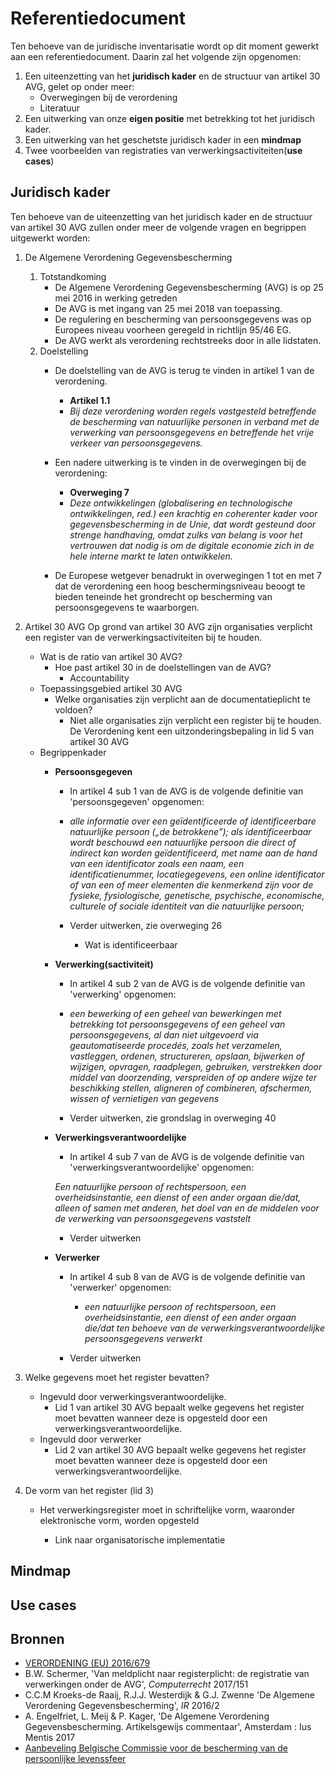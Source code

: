 # Referentiedocument

Ten behoeve van de juridische inventarisatie wordt op dit moment gewerkt aan een referentiedocument. Daarin zal het volgende zijn opgenomen:

1. Een uiteenzetting van het **juridisch kader** en de structuur van artikel 30 AVG, gelet op onder meer:
	- Overwegingen bij de verordening
	- Literatuur
2. Een uitwerking van onze **eigen positie** met betrekking tot het juridisch kader.
3. Een uitwerking van het geschetste juridisch kader in een **mindmap**
4. Twee voorbeelden van registraties van verwerkingsactiviteiten(**use cases**)

## Juridisch kader
Ten behoeve van de uiteenzetting van het juridisch kader en de structuur van artikel 30 AVG zullen onder meer de volgende vragen en begrippen uitgewerkt worden:

1. De Algemene Verordening Gegevensbescherming
	1. Totstandkoming
		- De Algemene Verordening Gegevensbescherming (AVG) is op 25 mei 2016 in werking getreden
		- De AVG is met ingang van 25 mei 2018 van toepassing. 
		- De regulering en bescherming van persoonsgegevens was op Europees niveau voorheen geregeld in richtlijn 95/46 EG.
		- De AVG werkt als verordening rechtstreeks door in alle lidstaten.
	2. Doelstelling
		- De doelstelling van de AVG is terug te vinden in artikel 1 van de verordening.

			- **Artikel 1.1**
			- *Bij deze verordening worden regels vastgesteld betreffende de bescherming van natuurlijke personen in verband met de verwerking van persoonsgegevens en betreffende het vrije verkeer van persoonsgegevens.* 

		- Een nadere uitwerking is te vinden in de overwegingen bij de verordening:

			- **Overweging 7**
			- *Deze ontwikkelingen (globalisering en technologische ontwikkelingen, red.) een krachtig en coherenter kader voor gegevensbescherming in de Unie, dat wordt gesteund door strenge handhaving, omdat zulks van belang is voor het vertrouwen dat nodig is om de digitale economie zich in de hele interne markt te laten ontwikkelen.* 

		- De Europese wetgever benadrukt in overwegingen 1 tot en met 7 dat de verordening een hoog beschermingsniveau beoogt te bieden teneinde het grondrecht op bescherming van persoonsgegevens te waarborgen.

2. Artikel 30 AVG
	Op grond van artikel 30 AVG zijn organisaties verplicht een register van de verwerkingsactiviteiten bij te houden.
	- Wat is de ratio van artikel 30 AVG?
		- Hoe past artikel 30 in de doelstellingen van de AVG?
			- Accountability
	- Toepassingsgebied artikel 30 AVG
		- Welke organisaties zijn verplicht aan de documentatieplicht te voldoen?
			- Niet alle organisaties zijn verplicht een register bij te houden. De Verordening kent een uitzonderingsbepaling in lid 5 van artikel 30 AVG
	- Begrippenkader
		- **Persoonsgegeven**
			- In artikel 4 sub 1 van de AVG is de volgende definitie van 'persoonsgegeven' opgenomen:

			- *alle informatie over een geïdentificeerde of identificeerbare natuurlijke persoon („de betrokkene”); als identificeerbaar wordt beschouwd een natuurlijke persoon die direct of indirect kan worden geïdentificeerd, met name aan de hand van een identificator zoals een naam, een identificatienummer, locatiegegevens, een online identificator of van een of meer elementen die kenmerkend zijn voor de fysieke, fysiologische, genetische, psychische, economische, culturele of sociale identiteit van die natuurlijke persoon;* 

			- Verder uitwerken, zie overweging 26
				- Wat is identificeerbaar

		- **Verwerking(sactiviteit)**
			- In artikel 4 sub 2 van de AVG is de volgende definitie van 'verwerking' opgenomen:

			- *een bewerking of een geheel van bewerkingen met betrekking tot persoonsgegevens of een geheel van persoonsgegevens, al dan niet uitgevoerd via geautomatiseerde procedés, zoals het verzamelen, vastleggen, ordenen, structureren, opslaan, bijwerken of wijzigen, opvragen, raadplegen, gebruiken, verstrekken door middel van doorzending, verspreiden of op andere wijze ter beschikking stellen, aligneren of combineren, afschermen, wissen of vernietigen van gegevens* 

			- Verder uitwerken, zie grondslag in overweging 40 

		- **Verwerkingsverantwoordelijke**
			- In artikel 4 sub 7 van de AVG is de volgende definitie van 'verwerkingsverantwoordelijke' opgenomen:

			*Een natuurlijke persoon of rechtspersoon, een overheidsinstantie, een dienst of een ander orgaan die/dat, alleen of samen met anderen, het doel van en de middelen voor de verwerking van persoonsgegevens vaststelt*

			- Verder uitwerken

		- **Verwerker**
			- In artikel 4 sub 8 van de AVG is de volgende definitie van 'verwerker' opgenomen:

				- *een natuurlijke persoon of rechtspersoon, een overheidsinstantie, een dienst of een ander orgaan die/dat ten behoeve van de verwerkingsverantwoordelijke persoonsgegevens verwerkt* 

			- Verder uitwerken

3. Welke gegevens moet het register bevatten?
	- Ingevuld door verwerkingsverantwoordelijke.
		- Lid 1 van artikel 30 AVG bepaalt welke gegevens het register moet bevatten wanneer deze is opgesteld door een verwerkingsverantwoordelijke.
	- Ingevuld door verwerker
		- Lid 2 van artikel 30 AVG bepaalt welke gegevens het register moet bevatten wanneer deze is opgesteld door een verwerkingsverantwoordelijke.

4. De vorm van het register (lid 3)
	- Het verwerkingsregister moet in schriftelijke vorm, waaronder elektronische vorm, worden opgesteld

		- Link naar organisatorische implementatie


## Mindmap


## Use cases

## Bronnen
- [VERORDENING (EU) 2016/679](https://autoriteitpersoonsgegevens.nl/sites/default/files/atoms/files/verordening_2016_-_679_definitief.pdf)
- B.W. Schermer, 'Van meldplicht naar registerplicht: de registratie van verwerkingen onder de AVG', *Computerrecht* 2017/151
- C.C.M Kroeks-de Raaij, R.J.J. Westerdijk & G.J. Zwenne 'De Algemene Verordening Gegevensbescherming', *IR* 2016/2
- A. Engelfriet, L. Meij & P. Kager, 'De Algemene Verordening Gegevensbescherming. Artikelsgewijs commentaar', Amsterdam : Ius Mentis 2017
- [Aanbeveling Belgische Commissie voor de bescherming van de persoonlijke levenssfeer](https://www.privacycommission.be/sites/privacycommission/files/documents/aanbeveling_06_2017_0.pdf)